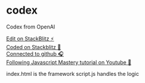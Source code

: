 # codex
Codex from OpenAI

[Edit on StackBlitz ⚡️](https://stackblitz.com/edit/vitejs-vite-kbspn5)  
[Coded on Stackblitz 💾 ](https://stackblitz.com)  
[Connected to github 🎧 ](https://github.com/axemanks/codex)  
[Following Javascript Mastery tutorial on Youtube 🎥 ](https://www.youtube.com/watch?v=2FeymQoKvrk)  

index.html is the framework
script.js handles the logic